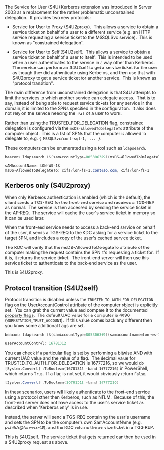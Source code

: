 The Service for User (S4U) Kerberos extension was introduced in Server 2003 as a replacement for the rather problematic unconstrained delegation.  It provides two new protocols:

- Service for User to Proxy (S4U2proxy).  This allows a service to obtain a service ticket on behalf of a user to a different service (e.g. an HTTP service requesting a service ticket to the MSSQLSvc service).  This is known as "constrained delegation".
    
- Service for User to Self (S4U2self).  This allows a service to obtain a service ticket on behalf of a user to itself.  This is intended to be used when a user authenticates to the service in a way other than Kerberos.  The service can perform an S4U2self to get a service ticket for the user as though they did authenticate using Kerberos, and then use that with S4U2proxy to get a service ticket for another service.  This is known as "protocol transition".
    

The main difference from unconstrained delegation is that S4U attempts to limit the services to which another service can delegate access.  That is to say, instead of being able to request service tickets for any service in the domain, it is limited to the SPNs specified in the configuration.  It also does not rely on the service needing the TGT of a user to work.

Rather than using the TRUSTED_FOR_DELEGATION flag, constrained delegation is configured via the `msDS-AllowedToDelegateTo` attribute of the computer object.  This is a list of SPNs that the computer is allowed to delegate to, e.g. `{ MSSQLSvc/cont-sql-1, ... }`.

These computers can be enumerated using a tool such as `ldapsearch`.

```powershell
beacon> ldapsearch (&(samAccountType=805306369)(msDS-AllowedToDelegateTo=*)) --attributes samAccountName,msDS-AllowedToDelegateTo

sAMAccountName: LON-WS-1$
msDS-AllowedToDelegateTo: cifs/lon-fs-1.contoso.com, cifs/lon-fs-1
```

## Kerberos only (S4U2proxy)

When only Kerberos authentication is enabled (which is the default), the client sends a TGS-REQ for the front-end service and receives a TGS-REP as normal.  The service is then accessed by sending the service ticket in the AP-REQ.  The service will cache the user's service ticket in memory so it can be used later.

When the front-end service needs to access a back-end service on behalf of the user, it sends a TGS-REQ to the KDC asking for a service ticket to the target SPN, and includes a copy of the user's cached service ticket.

The KDC will verify that the msDS-AllowedToDelegateTo attribute of the computer making the request contains the SPN it's requesting a ticket for.  If it is, it returns the service ticket.  The front-end server will then use this service ticket to authenticate to the back-end service as the user.

This is S4U2proxy.

## Protocol transition (S4U2self)

Protocol transition is disabled unless the `TRUSTED_TO_AUTH_FOR_DELEGATION` flag on the UserAccountControl attribute of the computer object is explicitly set.  You can grab the current value and compare it to the documented [property flags](https://learn.microsoft.com/en-us/troubleshoot/windows-server/active-directory/useraccountcontrol-manipulate-account-properties).  The default UAC value for a computer is 4096 (`WORKSTATION_TRUST_ACCOUNT`).  If this value comes back any different then you know some additional flags are set.

```powershell
beacon> ldapsearch (&(samAccountType=805306369)(samaccountname=lon-ws-1$)) --attributes userAccountControl

userAccountControl: 16781312
```

You can check if a particular flag is set by performing a bitwise AND with current UAC value and the value of a flag.  The decimal value for TRUSTED_TO_AUTH_FOR_DELEGATION is 16777216, so we would do `[System.Convert]::ToBoolean(16781312 -band 16777216)` in PowerShell, which returns `True`.  If a flag is not set, it would obviously return `False`.

```powershell
[System.Convert]::ToBoolean(16781312 -band 16777216)
```

In these scenarios, users will likely authenticate to the front-end service using a protocol other then Kerberos, such as NTLM.  Because of this, the front-end server does not have access to the user's service ticket as described when 'Kerberos only' is in use.

Instead, the server will send a TGS-REQ containing the user's username and sets the SPN to be the computer's own SamAccountName (e.g. _pchilds@lon-ws-1$_); and the KDC returns the service ticket in a TGS-REP.

This is S4U2self.  The service ticket that gets returned can then be used in a S4U2proxy request as above.